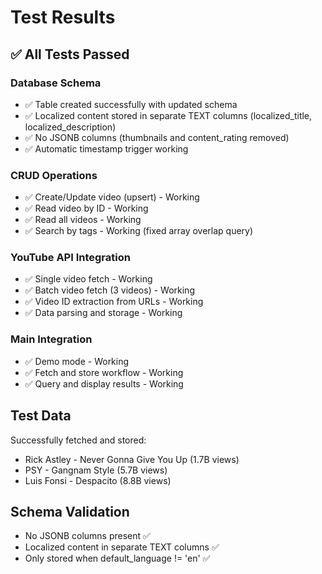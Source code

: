 # Test Results

## ✅ All Tests Passed

### Database Schema

- ✅ Table created successfully with updated schema
- ✅ Localized content stored in separate TEXT columns (localized_title, localized_description)
- ✅ No JSONB columns (thumbnails and content_rating removed)
- ✅ Automatic timestamp trigger working

### CRUD Operations

- ✅ Create/Update video (upsert) - Working
- ✅ Read video by ID - Working
- ✅ Read all videos - Working
- ✅ Search by tags - Working (fixed array overlap query)

### YouTube API Integration

- ✅ Single video fetch - Working
- ✅ Batch video fetch (3 videos) - Working
- ✅ Video ID extraction from URLs - Working
- ✅ Data parsing and storage - Working

### Main Integration

- ✅ Demo mode - Working
- ✅ Fetch and store workflow - Working
- ✅ Query and display results - Working

## Test Data

Successfully fetched and stored:

- Rick Astley - Never Gonna Give You Up (1.7B views)
- PSY - Gangnam Style (5.7B views)
- Luis Fonsi - Despacito (8.8B views)

## Schema Validation

- No JSONB columns present ✅
- Localized content in separate TEXT columns ✅
- Only stored when default_language != 'en' ✅
